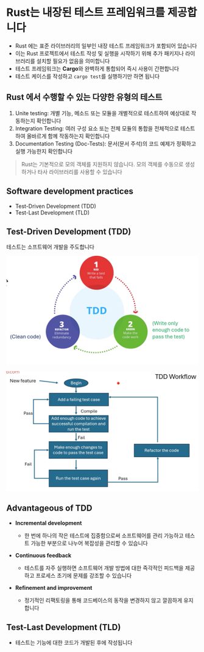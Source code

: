 # Rust는 내장된 테스트 프레임워크를 제공합니다

- Rust 에는 표준 라이브러리의 일부인 내장 테스트 프레임워크가 포함되어 있습니다
- 이는 Rust 프로젝트에서 테스트 작성 및 실행을 시작하기 위해 추가 패키지나 라이브러리를 설치할 필요가 없음을 의미합니다
- 테스트 프레임워크는 **Cargo**와 완벽하게 통합되어 즉시 사용이 간편합니다
- 테스트 케이스를 작성하고 `cargo test`를 실행하기만 하면 됩니다


## Rust 에서 수행할 수 있는 다양한 유형의 테스트

1. Unite testing: 개별 기능, 메소드 또는 모듈을 개별적으로 테스트하여 예상대로 작동하는지 확인합니다
2. Integration Testing: 여러 구성 요소 또는 전체 모듈의 통합을 전체적으로 테스트하여 올바르게 함께 작동하는지 확인합니다
3. Documentation Testing (Doc-Tests): 문서(문서 주석)의 코드 예제가 정확하고 실행 가능한지 확인합니다

> Rust는 기본적으로 모의 객체를 지원하지 않습니다. 모의 객체를 수동으로 생성하거나 타사 라이브러리를 사용할 수 있습니다


## Software development practices

- Test-Driven Development (TDD)
- Test-Last Development (TLD)


## Test-Driven Development (TDD)

테스트는 소프트웨어 개발을 주도합니다

![img.png](attachments/img1.png)

![img.png](attachments/img2.png)


## Advantageous of TDD

- **Incremental development**
    - 한 번에 하나의 작은 테스트에 집중함으로써 소프트웨어를 관리 가능하고 테스트 가능한 부분으로 나누어 복잡성을 관리할 수 있습니다

- **Continuous feedback**
    - 테스트를 자주 실행하면 소프트웨어 개발 방법에 대한 즉각적인 피드백을 제공하고 프로세스 초기에 문제를 강조할 수 있습니다

- **Refinement and improvement**
    - 정기적인 리팩토링을 통해 코드베이스의 동작을 변경하지 않고 깔끔하게 유지합니다

## Test-Last Development (TLD)

- 테스트는 기능에 대한 코드가 개발된 후에 작성됩니다
